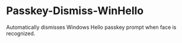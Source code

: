 # Passkey-Dismiss-WinHello
Automatically dismisses Windows Hello passkey prompt when face is recognized.
